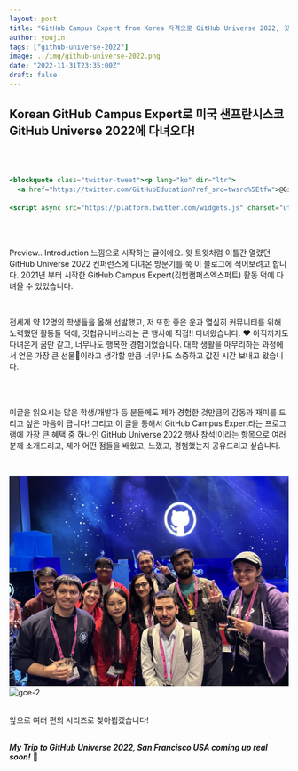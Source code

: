 ```yaml
---
layout: post
title: "GitHub Campus Expert from Korea 자격으로 GitHub Universe 2022, 깃헙유니버스 2022에 다녀오다! [Preview]"
author: youjin
tags: ["github-universe-2022"]
image: ../img/github-universe-2022.png
date: "2022-11-31T23:35:00Z"
draft: false
---
```



## Korean GitHub Campus Expert로 미국 샌프란시스코 GitHub Universe 2022에 다녀오다!
<br/><br/>

```jsx
<blockquote class="twitter-tweet"><p lang="ko" dir="ltr">
  <a href="https://twitter.com/GitHubEducation?ref_src=twsrc%5Etfw">@GitHubEducation</a> 의 프로그램인 GitHub Campus Expert 참가 학생중 소수 선발되어 11/9, 11/10 양일간 미국 San Francisco에서 열린 <a href="https://twitter.com/hashtag/GitHubUniverse?src=hash&amp;ref_src=twsrc%5Etfw">#GitHubUniverse</a> 에 다녀왔어요! 🚩🇰🇷🌉 전 세계에서 오신 수많은 분들을 만나고 Keynote를 직관할 생각에 긴장 반 기대 반인 마음으로 알찬 시간 보내고 왔습니다! <a href="https://t.co/O4TNsGTRKW">pic.twitter.com/O4TNsGTRKW</a></p>&mdash; YouJin Jung (@_youjinjung) <a href="https://twitter.com/_youjinjung/status/1591050937149558784?ref_src=twsrc%5Etfw">November 11, 2022</a></blockquote> 

<script async src="https://platform.twitter.com/widgets.js" charset="utf-8"></script>

```

<br><br/>

Preview.. Introduction 느낌으로 시작하는 글이에요. 윗 트윗처럼 이틀간 열렸던 GitHub Universe 2022 컨퍼런스에 다녀온 방문기를 쭉 이 블로그에 적어보려고 합니다. 2021년 부터 시작한 GitHub Campus Expert(깃헙캠퍼스엑스퍼트) 활동 덕에 다녀올 수 있었습니다.

<br>

전세계 약 12명의 학생들을 올해 선발했고, 저 또한 좋은 운과 열심히 커뮤니티를 위해 노력했던 활동들 덕에, 깃헙유니버스라는 큰 행사에 직접!! 다녀왔습니다. ❤ 아직까지도 다녀온게 꿈만 같고, 너무나도 행복한 경험이었습니다. 대학 생활을 마무리하는 과정에서 얻은 가장 큰 선물💌이라고 생각할 만큼 너무나도 소중하고 값진 시간 보내고 왔습니다.

<br/>

<br>

이글을 읽으시는 많은 학생/개발자 등 분들께도 제가 경험한 것만큼의 감동과 재미를 드리고 싶은 마음이 큽니다! 그리고 이 글을 통해서 GitHub Campus Expert라는 프로그램에 가장 큰 혜택 중 하나인 GitHub Universe 2022 행사 참석!이라는 항목으로 여러분께 소개드리고, 제가 어떤 점들을 배웠고, 느꼈고, 경험했는지 공유드리고 싶습니다.

<br/>

![gce-1](https://github.com/jung-youjin/blog/blob/master/assets/github-universe-2022/3B6C2106-DF59-49BE-AF69-24207B7458BB.jpeg?raw=true)
![gce-2](https://github.com/jung-youjin/blog/blob/master/assets/github-universe-2022/F9D2EF7A-5F8B-49EA-A3EB-0F420F1DBEBB.jpeg?raw=true)

<br>
앞으로 여러 편의 시리즈로 찾아뵙겠습니다!
<br/>



<br>

___My Trip to GitHub Universe 2022, San Francisco USA coming up real soon!___ 🎈

<br><br>
